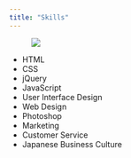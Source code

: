 ```yaml
---
title: "Skills"
---
```


<figure class="resume-img"><img src="{{ site.url }}/images/skills.jpg" class="img-responsive"></figure>


* HTML
* CSS
* jQuery
* JavaScript
* User Interface Design
* Web Design
* Photoshop
* Marketing
* Customer Service
* Japanese Business Culture
